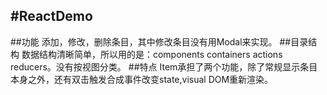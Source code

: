
#ReactDemo
-----------

##功能
添加，修改，删除条目，其中修改条目没有用Modal来实现。
##目录结构
数据结构清晰简单，所以用的是：components containers actions reducers。没有按视图分类。
##特点
Item承担了两个功能，除了常规显示条目本身之外，还有双击触发合成事件改变state,visual DOM重新渲染。
